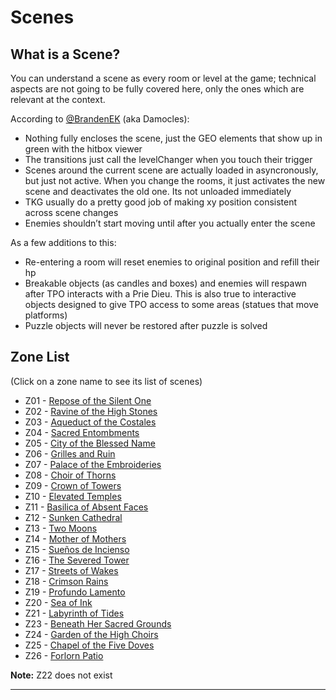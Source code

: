 # Scenes

## What is a Scene?

You can understand a scene as every room or level at the game; technical aspects are not going to be fully covered here, only the ones which are relevant at the context.

According to [@BrandenEK](https://github.com/BrandenEK) (aka Damocles):

- Nothing fully encloses the scene, just the GEO elements that show up in green with the hitbox viewer
- The transitions just call the levelChanger when you touch their trigger
- Scenes around the current scene are actually loaded in asyncronously, but just not active.  When you change the rooms, it just activates the new scene and deactivates the old one.  Its not unloaded immediately
- TKG usually do a pretty good job of making xy position consistent across scene changes
- Enemies shouldn’t start moving until after you actually enter the scene

As a few additions to this:

- Re-entering a room will reset enemies to original position and refill their hp
- Breakable objects (as candles and boxes) and enemies will respawn after TPO interacts with a Prie Dieu. This is also true to interactive objects designed to give TPO access to some areas (statues that move platforms)
- Puzzle objects will never be restored after puzzle is solved

## Zone List

(Click on a zone name to see its list of scenes)

- Z01 - [Repose of the Silent One](z01/Z01.md)
- Z02 - [Ravine of the High Stones](z02/Z02.md)
- Z03 - [Aqueduct of the Costales](z03/Z03.md)
- Z04 - [Sacred Entombments](z04/Z04.md)
- Z05 - [City of the Blessed Name](z05/Z05.md)
- Z06 - [Grilles and Ruin](z06/Z06.md)
- Z07 - [Palace of the Embroideries](z07/Z07.md)
- Z08 - [Choir of Thorns](z08/Z08.md)
- Z09 - [Crown of Towers](z09/Z09.md)
- Z10 - [Elevated Temples](z10/Z10.md)
- Z11 - [Basilica of Absent Faces](z11/Z11.md)
- Z12 - [Sunken Cathedral](z12/Z12.md)
- Z13 - [Two Moons](z13/Z13.md)
- Z14 - [Mother of Mothers](z14/Z14.md)
- Z15 - [Sueños de Incienso](z15/Z15.md)
- Z16 - [The Severed Tower](z16/Z16.md)
- Z17 - [Streets of Wakes](z17/Z17.md)
- Z18 - [Crimson Rains](z18/Z18.md)
- Z19 - [Profundo Lamento](z19/Z19.md)
- Z20 - [Sea of Ink](z20/Z20.md)
- Z21 - [Labyrinth of Tides](z21/Z21.md)
- Z23 - [Beneath Her Sacred Grounds](z23/Z23.md)
- Z24 - [Garden of the High Choirs](z24/Z24.md)
- Z25 - [Chapel of the Five Doves](z25/Z25.md)
- Z26 - [Forlorn Patio](z26/Z26.md)

**Note:** Z22 does not exist

--------
